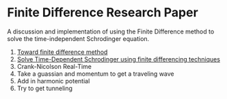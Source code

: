 # Finite Difference Research Paper
A discussion and implementation of using the Finite Difference method to solve the time-independent Schrodinger equation. 

1. [Toward finite difference method](doc/towardfdm.md)
1. [Solve Time-Dependent Schrodinger using finite differencing techniques](doc/solveTDS.md)
1.  Crank-Nicolson Real-Time
1.  Take a guassian and momentum to get a traveling wave
1.  Add in harmonic potential
1.  Try to get tunneling 

